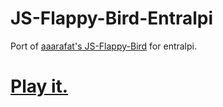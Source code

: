 # JS-Flappy-Bird-Entralpi

Port of [aaarafat's JS-Flappy-Bird](https://github.com/aaarafat/JS-Flappy-Bird) for entralpi.

# [Play it.](https://ecstrema.github.io/JS-Flappy-Bird/index.html)

